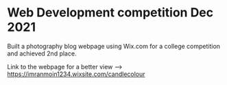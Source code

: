 # Web Development competition Dec 2021
Built a photography blog webpage using Wix.com for a college competition and achieved 2nd place.

Link to the webpage for a better view --> https://imranmoin1234.wixsite.com/candlecolour
